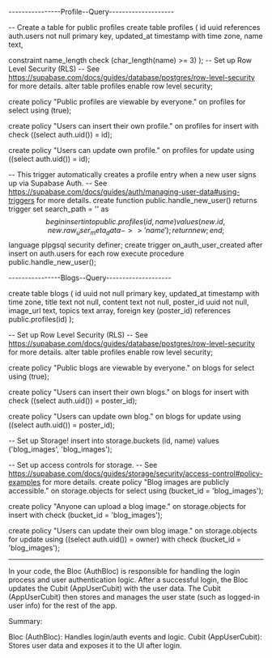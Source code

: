 

----------------Profile--Query--------------------


-- Create a table for public profiles
create table profiles (
  id uuid references auth.users not null primary key,
  updated_at timestamp with time zone,
  name text,

  constraint name_length check (char_length(name) >= 3)
);
-- Set up Row Level Security (RLS)
-- See https://supabase.com/docs/guides/database/postgres/row-level-security for more details.
alter table profiles
  enable row level security;

create policy "Public profiles are viewable by everyone." on profiles
  for select using (true);

create policy "Users can insert their own profile." on profiles
  for insert with check ((select auth.uid()) = id);

create policy "Users can update own profile." on profiles
  for update using ((select auth.uid()) = id);

-- This trigger automatically creates a profile entry when a new user signs up via Supabase Auth.
-- See https://supabase.com/docs/guides/auth/managing-user-data#using-triggers for more details.
create function public.handle_new_user()
returns trigger
set search_path = ''
as $$
begin
  insert into public.profiles (id, name)
  values (new.id, new.raw_user_meta_data->>'name');
  return new;
end;
$$ language plpgsql security definer;
create trigger on_auth_user_created
  after insert on auth.users
  for each row execute procedure public.handle_new_user();











----------------Blogs--Query--------------------



create table blogs (
  id uuid not null primary key,
  updated_at timestamp with time zone,
  title text not null,
  content text not null,
  poster_id uuid not null,
  image_url text,
  topics text array,
  foreign key (poster_id) references public.profiles(id)
);

-- Set up Row Level Security (RLS)
-- See https://supabase.com/docs/guides/database/postgres/row-level-security for more details.
alter table profiles
  enable row level security;

create policy "Public blogs are viewable by everyone." on blogs
  for select using (true);

create policy "Users can insert their own blogs." on blogs
  for insert with check ((select auth.uid()) = poster_id);

create policy "Users can update own blog." on blogs
  for update using ((select auth.uid()) = poster_id);




-- Set up Storage!
insert into storage.buckets (id, name)
  values ('blog_images', 'blog_images');

-- Set up access controls for storage.
-- See https://supabase.com/docs/guides/storage/security/access-control#policy-examples for more details.
create policy "Blog images are publicly accessible." on storage.objects
  for select using (bucket_id = 'blog_images');

create policy "Anyone can upload a blog image." on storage.objects
  for insert with check (bucket_id = 'blog_images');

create policy "Users can update their own blog image." on storage.objects
  for update using ((select auth.uid()) = owner) with check (bucket_id = 'blog_images');






--------------------------------------------

In your code, the Bloc (AuthBloc) is responsible for handling the login process and user authentication logic.
After a successful login, the Bloc updates the Cubit (AppUserCubit) with the user data.
The Cubit (AppUserCubit) then stores and manages the user state (such as logged-in user info) for the rest of the app.

Summary:

Bloc (AuthBloc): Handles login/auth events and logic.
Cubit (AppUserCubit): Stores user data and exposes it to the UI after login.